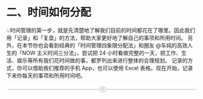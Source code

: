 # 二、时间如何分配

💡时间管理的第一步，就是先清楚地了解我们目前的时间都花在了哪里。因此我们用「记录」和「复盘」的方法，帮助大家更好地了解自己的事项和所用时间。
另外，在本节你也会看到经典的「时间管理四象限分配法」和圈友 @车纯的高效人生的「NOW 主义时间三分法」，尝试把 24 小时看做完整的一天，把工作、生活、娱乐等所有我们花时间做的事，都罗列出来进行整体的合理规划。
记录的方式，你可以借助我们推荐的手机 App，也可以使用 Excel 表格。现在开始，记录下来你每天的事项和所用时间吧。

![](img/e573a089fa5c69c53659d55b676d2c92.png)